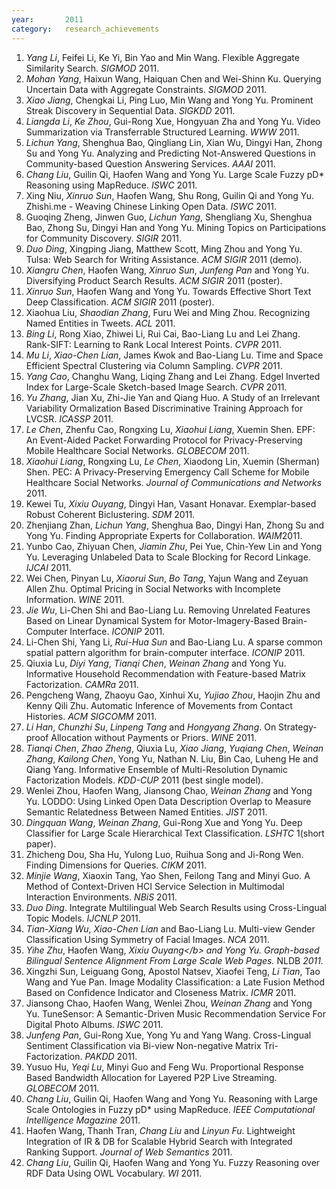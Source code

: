 ```yaml
---
year:		2011
category:	research_achievements
---
```

<ol><li> <i>Yang Li</i>, Feifei Li, Ke Yi, Bin Yao and Min Wang. Flexible Aggregate Similarity Search. <i>SIGMOD</i> 2011.
</li><li> <i>Mohan Yang</i>, Haixun Wang, Haiquan Chen and Wei-Shinn Ku. Querying Uncertain Data with Aggregate Constraints. <i>SIGMOD</i> 2011.
</li><li> <i>Xiao Jiang</i>, Chengkai Li, Ping Luo, Min Wang and Yong Yu. Prominent Streak Discovery in Sequential Data. <i>SIGKDD</i> 2011.
</li><li> <i>Liangda Li</i>, <i>Ke Zhou</i>, Gui-Rong Xue, Hongyuan Zha and Yong Yu. Video Summarization via Transferrable Structured Learning. <i>WWW</i> 2011.
</li><li> <i>Lichun Yang</i>, Shenghua Bao, Qingliang Lin, Xian Wu, Dingyi Han, Zhong Su and Yong Yu. Analyzing and Predicting Not-Answered Questions in Community-based Question Answering Services. <i>AAAI</i> 2011.
</li><li> <i>Chang Liu</i>, Guilin Qi, Haofen Wang and Yong Yu. Large Scale Fuzzy pD* Reasoning using MapReduce. <i>ISWC</i> 2011.
</li><li> Xing Niu, <i>Xinruo Sun</i>, Haofen Wang, Shu Rong, Guilin Qi and Yong Yu. Zhishi.me - Weaving Chinese Linking Open Data. <i>ISWC</i> 2011.
</li><li> Guoqing Zheng, Jinwen Guo, <i>Lichun Yang</i>, Shengliang Xu, Shenghua Bao, Zhong Su, Dingyi Han and Yong Yu. Mining Topics on Participations for Community Discovery. <i>SIGIR</i> 2011.
</li><li> <i>Duo Ding</i>, Xingping Jiang, Matthew Scott, Ming Zhou and Yong Yu. Tulsa: Web Search for Writing Assistance. <i>ACM SIGIR</i> 2011 (demo).
</li><li> <i>Xiangru Chen</i>, Haofen Wang, <i>Xinruo Sun</i>, <i>Junfeng Pan</i> and Yong Yu. Diversifying Product Search Results. <i>ACM SIGIR</i> 2011 (poster).
</li><li> <i>Xinruo Sun</i>, Haofen Wang and Yong Yu. Towards Effective Short Text Deep Classification. <i>ACM SIGIR</i> 2011 (poster).
</li><li> Xiaohua Liu, <i>Shaodian Zhang</i>, Furu Wei and Ming Zhou. Recognizing Named Entities in Tweets. <i>ACL</i> 2011.
</li><li> <i>Bing Li</i>, Rong Xiao, Zhiwei Li, Rui Cai, Bao-Liang Lu and Lei Zhang. Rank-SIFT: Learning to Rank Local Interest Points. <i>CVPR</i> 2011.
</li><li> <i>Mu Li</i>, <i>Xiao-Chen Lian</i>, James Kwok and Bao-Liang Lu. Time and Space Efficient Spectral Clustering via Column Sampling. <i>CVPR</i> 2011.
</li><li> <i>Yang Cao</i>, Changhu Wang, Liqing Zhang and Lei Zhang. Edgel Inverted Index for Large-Scale Sketch-based Image Search. <i>CVPR</i> 2011.
</li><li> <i>Yu Zhang</i>, Jian Xu, Zhi-Jie Yan and Qiang Huo. A Study of an Irrelevant Variability Ormalization Based Discriminative Training Approach for LVCSR. <i>ICASSP</i> 2011.
</li><li> <i>Le Chen</i>, Zhenfu Cao, Rongxing Lu, <i>Xiaohui Liang</i>, Xuemin Shen. EPF: An Event-Aided Packet Forwarding Protocol for Privacy-Preserving Mobile Healthcare Social Networks. <i>GLOBECOM</i> 2011.
</li><li> <i>Xiaohui Liang</i>, Rongxing Lu, <i>Le Chen</i>, Xiaodong Lin, Xuemin (Sherman) Shen. PEC: A Privacy-Preserving Emergency Call Scheme for Mobile Healthcare Social Networks. <i>Journal of Communications and Networks</i> 2011.
</li><li> Kewei Tu, <i>Xixiu Ouyang</i>, Dingyi Han, Vasant Honavar. Exemplar-based Robust Coherent Biclustering. <i>SDM</i> 2011.
</li><li> Zhenjiang Zhan, <i>Lichun Yang</i>, Shenghua Bao, Dingyi Han, Zhong Su and Yong Yu. Finding Appropriate Experts for Collaboration. <i>WAIM</i>2011.
</li><li> Yunbo Cao, Zhiyuan Chen, <i>Jiamin Zhu</i>, Pei Yue, Chin-Yew Lin and Yong Yu. Leveraging Unlabeled Data to Scale Blocking for Record Linkage. <i>IJCAI</i> 2011.
</li><li> Wei Chen, Pinyan Lu, <i>Xiaorui Sun</i>, <i>Bo Tang</i>, Yajun Wang and Zeyuan Allen Zhu. Optimal Pricing in Social Networks with Incomplete Information. <i>WINE</i> 2011.
</li><li> <i>Jie Wu</i>, Li-Chen Shi and Bao-Liang Lu. Removing Unrelated Features Based on Linear Dynamical System for Motor-Imagery-Based Brain-Computer Interface. <i>ICONIP</i> 2011.
</li><li> Li-Chen Shi, Yang Li, <i>Rui-Hua Sun</i> and Bao-Liang Lu. A sparse common spatial pattern algorithm for brain-computer interface. <i>ICONIP</i> 2011.
</li><li> Qiuxia Lu, <i>Diyi Yang</i>, <i>Tianqi Chen</i>, <i>Weinan Zhang</i> and Yong Yu. Informative Household Recommendation with Feature-based Matrix Factorization. <i>CAMRa</i> 2011.
</li><li> Pengcheng Wang, Zhaoyu Gao, Xinhui Xu, <i>Yujiao Zhou</i>, Haojin Zhu and Kenny Qili Zhu. Automatic Inference of Movements from Contact Histories. <i>ACM SIGCOMM</i> 2011.
</li><li> <i>Li Han</i>, <i>Chunzhi Su</i>, <i>Linpeng Tang</i> and <i>Hongyang Zhang</i>. On Strategy-proof Allocation without Payments or Priors. <i>WINE</i> 2011.
</li><li> <i>Tianqi Chen</i>, <i>Zhao Zheng</i>, Qiuxia Lu, <i>Xiao Jiang</i>, <i>Yuqiang Chen</i>, <i>Weinan Zhang</i>, <i>Kailong Chen</i>, Yong Yu, Nathan N. Liu, Bin Cao, Luheng He and Qiang Yang. Informative Ensemble of Multi-Resolution Dynamic Factorization Models. <i>KDD-CUP</i> 2011 (best single model).
</li><li> Wenlei Zhou, Haofen Wang, Jiansong Chao, <i>Weinan Zhang</i> and Yong Yu. LODDO: Using Linked Open Data Description Overlap to Measure Semantic Relatedness Between Named Entities. <i>JIST</i> 2011. 
</li><li> <i>Dingquan Wang</i>, <i>Weinan Zhang</i>, Gui-Rong Xue and Yong Yu. Deep Classifier for Large Scale Hierarchical Text Classification. <i>LSHTC</i> 1(short paper).
</li><li> Zhicheng Dou, Sha Hu, Yulong Luo, Ruihua Song and Ji-Rong Wen. Finding Dimensions for Queries. <i>CIKM</i> 2011.
</li><li> <i>Minjie Wang</i>, Xiaoxin Tang, Yao Shen, Feilong Tang and Minyi Guo. A Method of Context-Driven HCI Service Selection in Multimodal Interaction Environments. <i>NBiS</i> 2011.
</li><li> <i>Duo Ding</i>. Integrate Multilingual Web Search Results using Cross-Lingual Topic Models. <i>IJCNLP</i> 2011.
</li><li> <i>Tian-Xiang Wu</i>, <i>Xiao-Chen Lian</i> and Bao-Liang Lu. Multi-view Gender Classification Using Symmetry of Facial Images. <i>NCA</i> 2011. 
</li><li> <i>Yihe Zhu</i>, Haofen Wang, <i>Xixiu Ouyang&lt;/b&gt; and Yong Yu. Graph-based Bilingual Sentence Alignment From Large Scale Web Pages. </i>NLDB<i> 2011.     </i>
</li><li> Xingzhi Sun, Leiguang Gong, Apostol Natsev, Xiaofei Teng, <i>Li Tian</i>, Tao Wang and Yue Pan. Image Modality Classification: a Late Fusion Method Based on Confidence Indicator and Closeness Matrix. <i>ICMR</i> 2011.
</li><li> Jiansong Chao, Haofen Wang, Wenlei Zhou, <i>Weinan Zhang</i> and Yong Yu. TuneSensor: A Semantic-Driven Music Recommendation Service For Digital Photo Albums. <i>ISWC</i> 2011.
</li><li> <i>Junfeng Pan</i>, Gui-Rong Xue, Yong Yu and Yang Wang. Cross-Lingual Sentiment Classification via Bi-view Non-negative Matrix Tri-Factorization. <i>PAKDD</i> 2011.
</li><li> Yusuo Hu, <i>Yeqi Lu</i>, Minyi Guo and Feng Wu. Proportional Response Based Bandwidth Allocation for Layered P2P Live Streaming. <i>GLOBECOM</i> 2011.
</li><li> <i>Chang Liu</i>, Guilin Qi, Haofen Wang and Yong Yu. Reasoning with Large Scale Ontologies in Fuzzy pD* using MapReduce. <i>IEEE Computational Intelligence Magazine</i> 2011.
</li><li> Haofen Wang, Thanh Tran, <i>Chang Liu</i> and  <i>Linyun Fu</i>. Lightweight Integration of IR &amp; DB for Scalable Hybrid Search with Integrated Ranking Support. <i>Journal of Web Semantics</i> 2011.
</li><li> <i>Chang Liu</i>, Guilin Qi, Haofen Wang and Yong Yu. Fuzzy Reasoning over RDF Data Using OWL Vocabulary. <i>WI</i> 2011.
</li></ol>